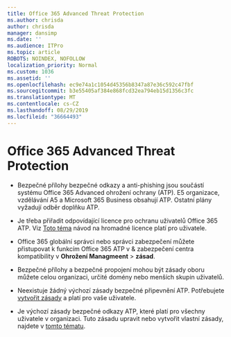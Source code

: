 ```yaml
---
title: Office 365 Advanced Threat Protection
ms.author: chrisda
author: chrisda
manager: dansimp
ms.date: ''
ms.audience: ITPro
ms.topic: article
ROBOTS: NOINDEX, NOFOLLOW
localization_priority: Normal
ms.custom: 1036
ms.assetid: ''
ms.openlocfilehash: ec9e74a1c1054d45356b8347a87e36c592c47fbf
ms.sourcegitcommit: b3e55405af384e868fcd32ea794eb15d1356c3fc
ms.translationtype: MT
ms.contentlocale: cs-CZ
ms.lasthandoff: 08/29/2019
ms.locfileid: "36664493"
---
```

# <a name="office-365-advanced-threat-protection"></a>Office 365 Advanced Threat Protection

- Bezpečné přílohy bezpečné odkazy a anti-phishing jsou součástí systému Office 365 Advanced ohrožení ochrany (ATP). E5 organizace, vzdělávání A5 a Microsoft 365 Business obsahují ATP. Ostatní plány vyžadují odběr doplňku ATP.

- Je třeba přiřadit odpovídající licence pro ochranu uživatelů Office 365 ATP. Viz [Toto téma](https://docs.microsoft.com/office365/admin/subscriptions-and-billing/assign-licenses-to-users) návod na hromadné licence platí pro uživatele.

- Office 365 globální správci nebo správci zabezpečení můžete přistupovat k funkcím Office 365 ATP v & zabezpečení centra kompatibility v **Ohrožení Managmeent** \> **zásad**.

- Bezpečné přílohy a bezpečné propojení mohou být zásady oboru můžete celou organizaci, určité domény nebo menších skupin uživatelů.

- Neexistuje žádný výchozí zásady bezpečné připevnění ATP. Potřebujete [vytvořit zásady](https://docs.microsoft.com/office365/securitycompliance/set-up-atp-safe-attachments-policies) a platí pro vaše uživatele.

- Je výchozí zásady bezpečné odkazy ATP, které platí pro všechny uživatele v organizaci. Tuto zásadu upravit nebo vytvořit vlastní zásady, najdete v [tomto tématu](https://docs.microsoft.com/office365/securitycompliance/set-up-atp-safe-links-policies).
